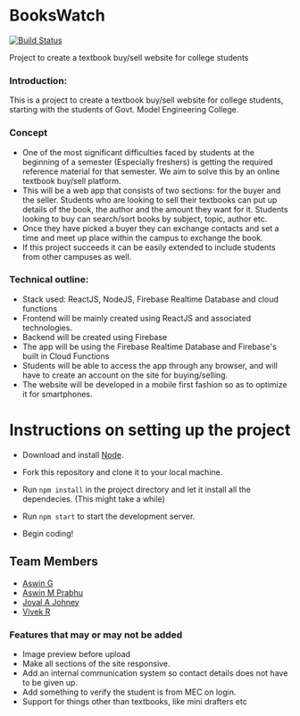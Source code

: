 # BooksWatch

[![Build Status](https://travis-ci.org/agzuniverse/MecBooksWatch.svg?branch=master)](https://travis-ci.org/agzuniverse/MecBooksWatch)

Project to create a textbook buy/sell website for college students


### Introduction:

This is a project to create a textbook buy/sell website for college students, starting with the students of Govt. Model Engineering College.

### Concept

* One of the most significant difficulties faced by students at the beginning of a semester (Especially freshers) is getting the required reference material for that semester. We aim to solve this by an online textbook buy/sell platform.
* This will be a web app that consists of two sections: for the buyer and the seller. Students who are looking to sell their textbooks can put up details of the book, the author and the amount they want for it. Students looking to buy can search/sort books by subject, topic, author etc.
* Once they have picked a buyer they can exchange contacts and set a time and meet up place within the campus to exchange the book.
* If this project succeeds it can be easily extended to include students from other campuses as well.

### Technical outline:

* Stack used: ReactJS, NodeJS, Firebase Realtime Database and cloud functions
* Frontend will be mainly created using ReactJS and associated technologies. 
* Backend will be created using Firebase
* The app will be using the Firebase Realtime Database and Firebase's built in Cloud Functions
* Students will be able to access the app through any browser, and will have to create an account on the site for buying/selling.
* The website will be developed in a mobile first fashion so as to optimize it for smartphones.

# Instructions on setting up the project

* Download and install [Node](https://nodejs.org/en/).

* Fork this repository and clone it to your local machine.

* Run `npm install` in the project directory and let it install all the dependecies. (This might take a while)

* Run `npm start` to start the development server.

* Begin coding!

## Team Members

* [Aswin G](https://github.com/agzuniverse/)
* [Aswin M Prabhu](https://github.com/aswin1999/)
* [Joyal A Johney](https://github.com/joyalajohney/)
* [Vivek R](https://github.com/123vivekr)

### Features that may or may not be added
* Image preview before upload
* Make all sections of the site responsive.
* Add an internal communication system so contact details does not have to be given up.
* Add something to verify the student is from MEC on login.
* Support for things other than textbooks, like mini drafters etc
